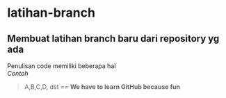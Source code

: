 # latihan-branch
Membuat  latihan branch baru dari repository yg ada
--
Penulisan code memiliki beberapa hal <br>
*Contoh*  
> A,B,C,D, dst
==
**We have to learn GitHub because fun**
